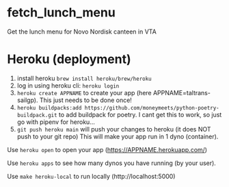 # fetch_lunch_menu
Get the lunch menu for Novo Nordisk canteen in VTA

# Heroku (deployment)
1) install heroku `brew install heroku/brew/heroku`
2) log in using heroku cli: `heroku login`
3) `heroku create APPNAME` to create your app (here APPNAME=taltrans-sailgp). This just needs to be done once!
4) `heroku buildpacks:add https://github.com/moneymeets/python-poetry-buildpack.git` to add buildpack for poetry. I cant get this to work, so just go with pipenv for heroku...
5) `git push heroku main` will push your changes to heroku (it does NOT push to your git repo)
This will make your app run in 1 dyno (container).

Use `heroku open` to open your app (https://APPNAME.herokuapp.com/)

Use `heroku apps` to see how many dynos you have running (by your user).

Use `make heroku-local` to run locally (http://localhost:5000)